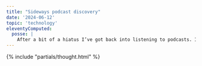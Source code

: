 ```yaml
---
title: "Sideways podcast discovery"
date: '2024-06-12'
topic: 'technology'
eleventyComputed:
  posse: |
    After a bit of a hiatus I’ve got back into listening to podcasts. I’m using an old iPhone 4s as a dedicated device for audio brain food which offers me zero notification distraction. I’m also using @adactio’s https://huffduffer.com/ which allows me to subscribe to my chosen feed of podcasts via RSS. What I like most about Huffduffer is that I discover content from other users where I wouldn’t necessarily be looking. It’s a constant delight!
---
```


{% include "partials/thought.html" %}